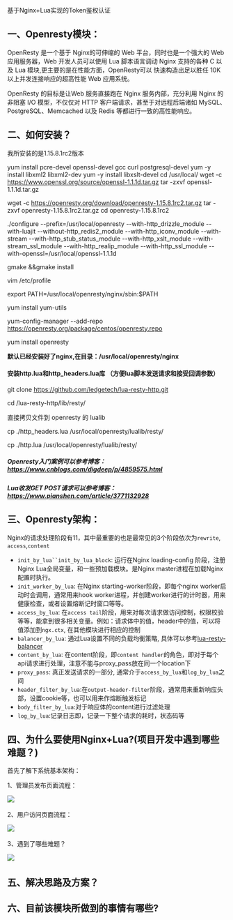 基于Nginx+Lua实现的Token鉴权认证

## 一、Openresty模块：

OpenResty 是一个基于 Nginx的可伸缩的 Web 平台，同时也是一个强大的 Web 应用服务器，Web 开发人员可以使用 Lua 脚本语言调动 Nginx 支持的各种 C 以及 Lua 模块,更主要的是在性能方面，OpenResty可以 快速构造出足以胜任 10K 以上并发连接响应的超高性能 Web 应用系统。

OpenResty 的目标是让Web 服务直接跑在 Nginx 服务内部，充分利用 Nginx 的非阻塞 I/O 模型，不仅仅对 HTTP 客户端请求，甚至于对远程后端诸如 MySQL、PostgreSQL、Memcached 以及 Redis 等都进行一致的高性能响应。

## 二、如何安装？

我所安装的是1.15.8.1rc2版本

yum install pcre-devel openssl-devel gcc curl postgresql-devel
yum -y install libxml2 libxml2-dev
yum -y install libxslt-devel
cd /usr/local/
wget -c https://www.openssl.org/source/openssl-1.1.1d.tar.gz
tar -zxvf openssl-1.1.1d.tar.gz

wget -c https://openresty.org/download/openresty-1.15.8.1rc2.tar.gz
tar -zxvf openresty-1.15.8.1rc2.tar.gz
cd openresty-1.15.8.1rc2


./configure --prefix=/usr/local/openresty  --with-http_drizzle_module --with-luajit --without-http_redis2_module --with-http_iconv_module --with-stream --with-http_stub_status_module --with-http_xslt_module --with-stream_ssl_module --with-http_realip_module --with-http_ssl_module --with-openssl=/usr/local/openssl-1.1.1d

gmake &&gmake install



vim /etc/profile

export PATH=/usr/local/openresty/nginx/sbin:$PATH

yum install yum-utils

yum-config-manager --add-repo https://openresty.org/package/centos/openresty.repo

yum install openresty

**默认已经安装好了nginx,在目录：/usr/local/openresty/nginx** 

#### 安装http.lua和http_headers.lua库 （方便lua脚本发送请求和接受回调参数）


git clone https://github.com/ledgetech/lua-resty-http.git

cd /lua-resty-http/lib/resty/

直接拷贝文件到 openresty 的 lualib

cp ./http_headers.lua /usr/local/openresty/lualib/resty/

cp ./http.lua /usr/local/openresty/lualib/resty/



##### Openresty入门案例可以参考博客：<https://www.cnblogs.com/digdeep/p/4859575.html>

##### Lua收发GET POST请求可以参考博客：https://www.pianshen.com/article/3771132928



## 三、Openresty架构：

Nginx的请求处理阶段有11，其中最重要的也是最常见的3个阶段依次为`rewrite`, `access`,`content`

- `init_by_lua``init_by_lua_block`: 运行在Nginx loading-config 阶段，注册Nginx Lua全局变量，和一些预加载模块。是Nginx master进程在加载Nginx配置时执行。
- `init_worker_by_lua`: 在Nginx starting-worker阶段，即每个nginx worker启动时会调用，通常用来hook worker进程，并创建worker进行的计时器，用来健康检查，或者设置熔断记时窗口等等。
- `access_by_lua`: 在`access tail`阶段，用来对每次请求做访问控制，权限校验等等，能拿到很多相关变量。例如：请求体中的值，header中的值，可以将值添加到`ngx.ctx`, 在其他模块进行相应的控制
- `balancer_by_lua`: 通过Lua设置不同的负载均衡策略, 具体可以参考[lua-resty-balancer](https://link.zhihu.com/?target=https%3A//github.com/openresty/lua-resty-balancer)
- `content_by_lua`: 在content阶段，即`content handler`的角色，即对于每个api请求进行处理，注意不能与proxy_pass放在同一个location下
- `proxy_pass`: 真正发送请求的一部分, 通常介于`access_by_lua`和`log_by_lua`之间
- `header_filter_by_lua`:在`output-header-filter`阶段，通常用来重新响应头部，设置cookie等，也可以用来作熔断触发标记
- `body_filter_by_lua`:对于响应体的content进行过滤处理
- `log_by_lua`:记录日志即，记录一下整个请求的耗时，状态码等





## 四、为什么要使用Nginx+Lua?(项目开发中遇到哪些难题？)

  首先了解下系统基本架构：

1、管理员发布页面流程：

<img src="<https://raw.githubusercontent.com/1170159634/PageSafetyCertification/master/images/framework-1.png>">

2、用户访问页面流程：

<img src="<https://raw.githubusercontent.com/1170159634/PageSafetyCertification/master/images/framework-2.png>">

3、遇到了哪些难题？

<img src="<https://raw.githubusercontent.com/1170159634/PageSafetyCertification/master/images/framework-3.png>">

## 五、解决思路及方案？



## 六、目前该模块所做到的事情有哪些?



